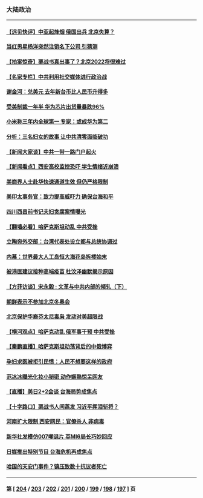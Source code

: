 ### 大陆政治
---
#### [【远见快评】中亚起烽烟 俄国出兵 北京失算？](../../pages/ncid277/n13489383.md) 
#### [当红男星杨洋突然注销名下公司 引猜测](../../pages/ncid277/n13489324.md) 
#### [【拍案惊奇】栗战书真出事了？北京2022将很难过](../../pages/ncid277/n13488862.md) 
#### [【名家专栏】中共利用社交媒体进行政治战](../../pages/ncid277/n13488559.md) 
#### [谢金河：兑美元 去年新台币比人民币升得多](../../pages/ncid277/n13489081.md) 
#### [受美制裁一年半 华为芯片出货量暴跌96%](../../pages/ncid277/n13489306.md) 
#### [小米称三年内全球第一 专家：或成华为第二](../../pages/ncid277/n13489248.md) 
#### [分析：三名妇女的故事 让中共清零面临破功](../../pages/ncid277/n13488945.md) 
#### [【新闻大家谈】中共一带一路门户起火](../../pages/ncid277/n13488835.md) 
#### [【新闻看点】西安高校监控恐吓 学生情绪近崩溃](../../pages/ncid277/n13487032.md) 
#### [美商界人士赴华快速通道生效 但仍严格限制](../../pages/ncid277/n13488594.md) 
#### [美印太事务官：致力提高威吓力 确保台海和平](../../pages/ncid277/n13487904.md) 
#### [四川西昌前书记夫妇贪腐案情曝光](../../pages/ncid277/n13488038.md) 
#### [【翻墙必看】哈萨克斯坦动乱 中共受挫](../../pages/ncid277/n13487411.md) 
#### [立陶宛外交部：台湾代表处设立都与总统协调过](../../pages/ncid277/n13487639.md) 
#### [内幕：世界最大人工岛恒大海花岛拆楼始末](../../pages/ncid277/n13487429.md) 
#### [被港医建议接种高端疫苗 杜汶泽幽默揭示原因](../../pages/ncid277/n13487185.md) 
#### [【方菲访谈】宋永毅 : 文革与中共内部的倾轧（下）](../../pages/ncid277/n13486836.md) 
#### [朝鲜表示不参加北京冬奥会](../../pages/ncid277/n13487045.md) 
#### [北京保护华裔芬太尼毒枭 发动对美超限战](../../pages/ncid277/n13487256.md) 
#### [【横河观点】哈萨克动乱 俄军事干预 中共受挫](../../pages/ncid277/n13487109.md) 
#### [【秦鹏直播】哈萨克斯坦动荡背后的中俄博弈](../../pages/ncid277/n13487099.md) 
#### [孕妇求医被拒引民愤：人民不想要这样的政府](../../pages/ncid277/n13487006.md) 
#### [范冰冰曝光化妆小秘密 动作娴熟惊呆网友](../../pages/ncid277/n13486884.md) 
#### [【直播】美日2+2会谈 台海局势成焦点](../../pages/ncid277/n13486979.md) 
#### [【十字路口】栗战书人间蒸发 习近平挥泪斩将？](../../pages/ncid277/n13486673.md) 
#### [河南扩大限制 西安网民：官僚杀人 非病毒](../../pages/ncid277/n13486301.md) 
#### [新华社发模仿007嘲讽片 英MI6局长巧妙回应](../../pages/ncid277/n13486644.md) 
#### [日媒推出特别节目 台海危机再成焦点](../../pages/ncid277/n13486645.md) 
#### [哈国的天安门事件？镇压致数十抗议者死亡](../../pages/ncid277/n13486715.md) 

---
#### 第 [ [204](./204.md) / [203](./203.md) / [202](./202.md) / [201](./201.md) / [200](./200.md) / [199](./199.md) / [198](./198.md) / [197](./197.md) ] 页
